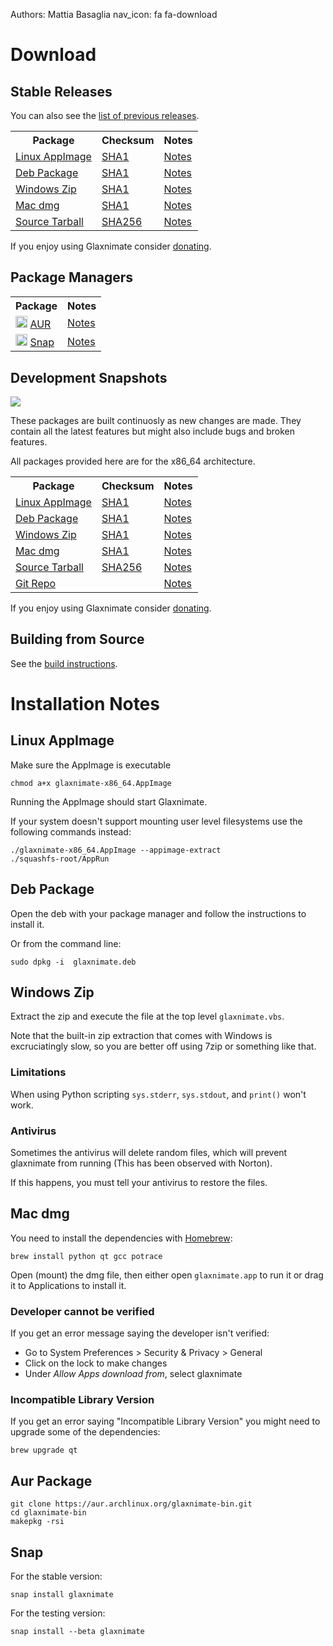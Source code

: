 Authors: Mattia Basaglia
nav_icon: fa fa-download

# Download

## Stable Releases

You can also see the [list of previous releases](https://gitlab.com/mattbas/glaxnimate/-/releases).

<table>
<tr><th>Package</th><th>Checksum</th><th>Notes</th></tr>
<tr>
<td><i class="fab fa-linux"></i> <a href="https://gitlab.com/mattbas/glaxnimate/-/jobs/artifacts/release/raw/build/glaxnimate-x86_64.AppImage?job=linux%3Aappimage">Linux AppImage</a></td>
<td><a href="https://gitlab.com/mattbas/glaxnimate/-/jobs/artifacts/release/raw/build/checksum.txt?job=linux%3Aappimage">SHA1</a></td>
<td><a href="#linux-appimage">Notes</a></td>
</tr>
<tr>
<td><i class="fab fa-ubuntu"></i> <a href="https://gitlab.com/mattbas/glaxnimate/-/jobs/artifacts/release/raw/build/glaxnimate.deb?job=linux%3Adeb">Deb Package</a></td>
<td><a href="https://gitlab.com/mattbas/glaxnimate/-/jobs/artifacts/release/raw/build/checksum.txt?job=linux%3Adeb">SHA1</a></td>
<td><a href="#deb-package">Notes</a></td>
</tr>
<tr>
<td><i class="fab fa-windows"></i> <a href="https://dl.bintray.com/mattbas/Glaxnimate/release/Win/glaxnimate-x86_64.zip">Windows Zip</a></td>
<td><a href="https://dl.bintray.com/mattbas/Glaxnimate/release/Win/checksum.txt">SHA1</a></td>
<td><a href="#windows-zip">Notes</a></td>
</tr>
<tr>
<td><i class="fab fa-apple"></i> <a href="https://dl.bintray.com/mattbas/Glaxnimate/release/MacOs/glaxnimate.dmg">Mac dmg</a></td>
<td><a href="https://dl.bintray.com/mattbas/Glaxnimate/release/MacOs/checksum.txt">SHA1</a></td>
<td><a href="#mac-dmg">Notes</a></td>
</tr>
<tr>
<td><i class="fas fa-wrench"></i> <a href="https://gitlab.com/mattbas/glaxnimate/-/jobs/artifacts/release/raw/glaxnimate-src.tar.gz?job=tarball">Source Tarball</a></td>
<td><a href="https://gitlab.com/mattbas/glaxnimate/-/jobs/artifacts/release/raw/sha256.txt?job=tarball">SHA256</a></td>
<td><a href="/contributing/read_me/">Notes</a></td>
</tr>
</table>

If you enjoy using Glaxnimate consider [donating](donate.md).

## Package Managers
<table>
<tr><th>Package</th><th>Notes</th></tr>
<tr>
<td><img src="/img/misc/arch-icon.svg" style="height:1.2rem;" /> <a href="https://aur.archlinux.org/packages/glaxnimate-bin/">AUR</a></td>
<td><a href="#aur-package">Notes</a></td>
</tr>
<tr>
<td><img src="/img/misc/snap.svg" style="height:1.2rem;" /> <a href="https://snapcraft.io/glaxnimate">Snap</a></td>
<td><a href="#snap">Notes</a></td>
</tr>
</table>


## Development Snapshots

[![](https://gitlab.com/mattbas/glaxnimate/badges/master/pipeline.svg)](https://gitlab.com/mattbas/glaxnimate/-/pipelines)

These packages are built continuosly as new changes are made.
They contain all the latest features but might also include bugs and broken features.


All packages provided here are for the x86_64 architecture.

<table>
<tr><th>Package</th><th>Checksum</th><th>Notes</th></tr>
<tr>
<td><i class="fab fa-linux"></i> <a href="https://gitlab.com/mattbas/glaxnimate/-/jobs/artifacts/master/raw/build/glaxnimate-x86_64.AppImage?job=linux%3Aappimage">Linux AppImage</a></td>
<td><a href="https://gitlab.com/mattbas/glaxnimate/-/jobs/artifacts/master/raw/build/checksum.txt?job=linux%3Aappimage">SHA1</a></td>
<td><a href="#linux-appimage">Notes</a></td>
</tr>
<tr>
<td><i class="fab fa-ubuntu"></i> <a href="https://gitlab.com/mattbas/glaxnimate/-/jobs/artifacts/master/raw/build/glaxnimate.deb?job=linux%3Adeb">Deb Package</a></td>
<td><a href="https://gitlab.com/mattbas/glaxnimate/-/jobs/artifacts/master/raw/build/checksum.txt?job=linux%3Adeb">SHA1</a></td>
<td><a href="#deb-package">Notes</a></td>
</tr>
<tr>
<td><i class="fab fa-windows"></i> <a href="https://dl.bintray.com/mattbas/Glaxnimate/master/Win/glaxnimate-x86_64.zip">Windows Zip</a></td>
<td><a href="https://dl.bintray.com/mattbas/Glaxnimate/master/Win/checksum.txt">SHA1</a></td>
<td><a href="#windows-zip">Notes</a></td>
</tr>
<tr>
<td><i class="fab fa-apple"></i> <a href="https://dl.bintray.com/mattbas/Glaxnimate/master/MacOs/glaxnimate.dmg">Mac dmg</a></td>
<td><a href="https://dl.bintray.com/mattbas/Glaxnimate/master/MacOs/checksum.txt">SHA1</a></td>
<td><a href="#mac-dmg">Notes</a></td>
</tr>
<tr>
<td><i class="fas fa-wrench"></i> <a href="https://gitlab.com/mattbas/glaxnimate/-/jobs/artifacts/master/raw/glaxnimate-src.tar.gz?job=tarball">Source Tarball</a></td>
<td><a href="https://gitlab.com/mattbas/glaxnimate/-/jobs/artifacts/master/raw/sha256.txt?job=tarball">SHA256</a></td>
<td><a href="/contributing/read_me/">Notes</a></td>
</tr>
<tr>
<td><i class="fas fa-code-branch"></i> <a href="https://gitlab.com/mattbas/glaxnimate.git">Git Repo</a></td>
<td></td>
<td><a href="/contributing/read_me/">Notes</a></td>
</tr>
</table>

If you enjoy using Glaxnimate consider [donating](donate.md).


## Building from Source

See the [build instructions](contributing/read_me.md).

# Installation Notes

## Linux AppImage

Make sure the AppImage is executable

    chmod a+x glaxnimate-x86_64.AppImage

Running the AppImage should start Glaxnimate.

If your system doesn't support mounting user level filesystems use the following commands instead:

    ./glaxnimate-x86_64.AppImage --appimage-extract
    ./squashfs-root/AppRun

## Deb Package

Open the deb with your package manager and follow the instructions to install it.

Or from the command line:

    sudo dpkg -i  glaxnimate.deb

## Windows Zip

Extract the zip and execute the file at the top level `glaxnimate.vbs`.

Note that the built-in zip extraction that comes with Windows is excruciatingly slow,
so you are better off using 7zip or something like that.

### Limitations

When using Python scripting `sys.stderr`, `sys.stdout`, and `print()` won't work.

### Antivirus

Sometimes the antivirus will delete random files, which will prevent glaxnimate from running
(This has been observed with Norton).

If this happens, you must tell your antivirus to restore the files.

## Mac dmg

You need to install the dependencies with [Homebrew](https://brew.sh/):

    brew install python qt gcc potrace

Open (mount) the dmg file, then either open `glaxnimate.app` to run it or drag it
to Applications to install it.

### Developer cannot be verified

If you get an error message saying the developer isn't verified:

* Go to System Preferences > Security & Privacy > General
* Click on the lock to make changes
* Under *Allow Apps download from*, select glaxnimate

### Incompatible Library Version

If you get an error saying "Incompatible Library Version" you might need to
upgrade some of the dependencies:

    brew upgrade qt

## Aur Package

    git clone https://aur.archlinux.org/glaxnimate-bin.git
    cd glaxnimate-bin
    makepkg -rsi

## Snap

For the stable version:

    snap install glaxnimate

For the testing version:

    snap install --beta glaxnimate
